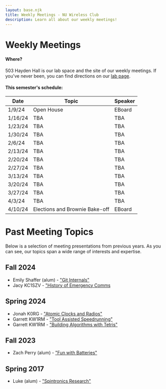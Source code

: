 ```yaml
---
layout: base.njk
title: Weekly Meetings - NU Wireless Club
description: Learn all about our weekly meetings!
---
```


# Weekly Meetings

#### Where?
503 Hayden Hall is our lab space and the site of our weekly meetings. If you've never been, you can find directions on our [lab page](/lab).

#### This semester's schedule:

| Date     | Topic   | Speaker |
| -------- | ------- | ------- |
| 1/9/24   | Open House | EBoard |
| 1/16/24  | TBA | TBA |
| 1/23/24  | TBA | TBA |
| 1/30/24  | TBA | TBA |
| 2/6/24   | TBA | TBA |
| 2/13/24  | TBA | TBA |
| 2/20/24  | TBA | TBA |
| 2/27/24  | TBA | TBA |
| 3/13/24  | TBA | TBA |
| 3/20/24  | TBA | TBA |
| 3/27/24  | TBA | TBA |
| 4/3/24   | TBA | TBA |
| 4/10/24  | Elections and Brownie Bake-off | EBoard |

# Past Meeting Topics

Below is a selection of meeting presentations from previous years. As you can see, our topics span a wide range of interests and expertise.

## Fall 2024
- Emily Shaffer (alum) - ["Git Internals"](https://docs.google.com/presentation/d/1trErjqf4QDuJJ5eb6jARLGhlkYsCwBnb0acDn75KB2Q/edit)
- Jacy KC1SZV - ["History of Emergency Comms](https://docs.google.com/presentation/d/19NVMkX_LYDY73zFxB3l8um2hYVjurIunE6RQ6dQM-x4/edit?usp=sharing)

## Spring 2024
- Jonah K0RG - ["Atomic Clocks and Radios"](https://docs.google.com/presentation/d/1yKFlTv0Qe25XjElQckH0ni-yS3LMUG6kBEEVZIrODEc/edit?usp=sharing)
- Garrett KW1RM - ["Tool Assisted Speedrunning"](https://docs.google.com/presentation/d/198HvkYJcalTKT4rs-pGl4FAeypNi3agN/edit?usp=sharing&ouid=104260666525697802671&rtpof=true&sd=true)
- Garrett KW1RM - ["Building Algorithms with Tetris"](https://docs.google.com/presentation/d/1Smm2BjspoCkoKJ9sKE88KdlueDHsuUJM/edit?usp=sharing&ouid=104260666525697802671&rtpof=true&sd=true)

## Fall 2023
- Zach Perry (alum) - ["Fun with Batteries"](https://docs.google.com/presentation/d/1tlBs79ehwOf9Xg5l76ccZEFzYar4Kl28/edit?usp=sharing&ouid=104260666525697802671&rtpof=true&sd=true)



## Spring 2017
- Luke (alum) - ["Spintronics Research"](https://drive.google.com/file/d/1E_TF6VSQeLlgk_HRp-_8DLiOvWasCIZi/view?usp=sharing)